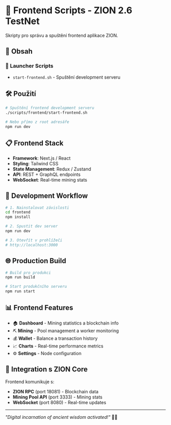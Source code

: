 # 🎨 Frontend Scripts - ZION 2.6 TestNet

Skripty pro správu a spuštění frontend aplikace ZION.

## 📁 **Obsah**

### 🚀 **Launcher Scripts**
- `start-frontend.sh` - Spuštění development serveru

## 🛠️ **Použití**

```bash
# Spuštění frontend development serveru
./scripts/frontend/start-frontend.sh

# Nebo přímo z root adresáře
npm run dev
```

## 📋 **Frontend Stack**

- **Framework**: Next.js / React
- **Styling**: Tailwind CSS
- **State Management**: Redux / Zustand
- **API**: REST + GraphQL endpoints
- **WebSocket**: Real-time mining stats

## 🔧 **Development Workflow**

```bash
# 1. Nainstalovat závislosti
cd frontend
npm install

# 2. Spustit dev server
npm run dev

# 3. Otevřít v prohlížeči
# http://localhost:3000
```

## 🌐 **Production Build**

```bash
# Build pro produkci
npm run build

# Start produkčního serveru
npm run start
```

## 📊 **Frontend Features**

- 🏠 **Dashboard** - Mining statistics a blockchain info
- ⛏️ **Mining** - Pool management a worker monitoring
- 💰 **Wallet** - Balance a transaction history
- 📈 **Charts** - Real-time performance metrics
- ⚙️ **Settings** - Node configuration

## 🎯 **Integration s ZION Core**

Frontend komunikuje s:
- **ZION RPC** (port 18081) - Blockchain data
- **Mining Pool API** (port 3333) - Mining stats
- **WebSocket** (port 8080) - Real-time updates

---

*"Digital incarnation of ancient wisdom activated!"* 🚀✨